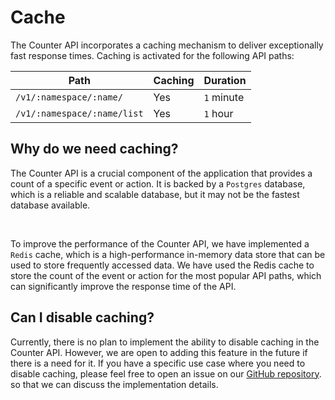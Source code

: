# Cache

The Counter API incorporates a caching mechanism to deliver exceptionally fast response times. Caching is activated for the following API paths:

| Path                        |Caching| Duration   |
|-----------------------------|---|------------|
| `/v1/:namespace/:name/`     |Yes| `1` minute |
| `/v1/:namespace/:name/list` |Yes| `1` hour   |


## Why do we need caching?

The Counter API is a crucial component of the application that provides a count of a specific event or action. It is backed by a `Postgres` database, which is a reliable and scalable database, but it may not be the fastest database available. 

<br>

To improve the performance of the Counter API, we have implemented a `Redis` cache, which is a high-performance in-memory data store that can be used to store frequently accessed data. We have used the Redis cache to store the count of the event or action for the most popular API paths, which can significantly improve the response time of the API.

## Can I disable caching?


Currently, there is no plan to implement the ability to disable caching in the Counter API. However, we are open to adding this feature in the future if there is a need for it. If you have a specific use case where you need to disable caching, please feel free to open an issue on our [GitHub repository](https://github.com/counterapi/api). so that we can discuss the implementation details.
